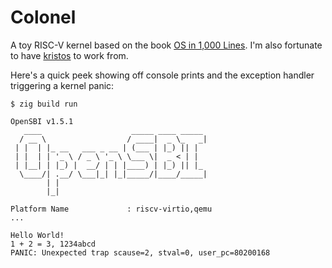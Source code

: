 # Colonel

A toy RISC-V kernel based on the book
[OS in 1,000 Lines](https://operating-system-in-1000-lines.vercel.app). I'm also fortunate to have
[kristos](https://github.com/kristoff-it/kristos) to work from.

Here's a quick peek showing off console prints and the exception handler triggering a kernel panic:

```plaintext
$ zig build run

OpenSBI v1.5.1
   ____                    _____ ____ _____
  / __ \                  / ____|  _ \_   _|
 | |  | |_ __   ___ _ __ | (___ | |_) || |
 | |  | | '_ \ / _ \ '_ \ \___ \|  _ < | |
 | |__| | |_) |  __/ | | |____) | |_) || |_
  \____/| .__/ \___|_| |_|_____/|____/_____|
        | |
        |_|

Platform Name             : riscv-virtio,qemu
...

Hello World!
1 + 2 = 3, 1234abcd
PANIC: Unexpected trap scause=2, stval=0, user_pc=80200168
```

